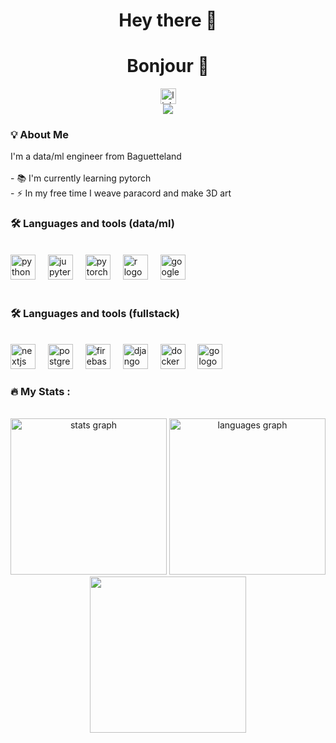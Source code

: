 <h1 align="center">Hey there 👋</h1>
<h1 align="center">Bonjour 🥖</h1>

<div align="center">
  <a href="https://linkedin.com/in/emilia-beguin" target="_blank">
    <img src="https://img.shields.io/static/v1?message=LinkedIn&logo=linkedin&label=&color=0077B5&logoColor=white&labelColor=&style=for-the-badge" height="25" alt="linkedin logo"  />
  </a>
</div>

<div align="center">
  <img src="https://visitor-badge.laobi.icu/badge?page_id=bahailime.bahailime&right_color=blueviolet&left_text=:"  />
</div>

<h3 align="left">💡 About Me</h3>

<p align="left">I'm a data/ml engineer from Baguetteland<br><br>- 📚 I'm currently learning pytorch<br>- ⚡ In my free time I weave paracord and make 3D art</p>

<h3 align="left">🛠 Languages and tools (data/ml)</h3>

<br>

<div align="left">
  <img src="https://cdn.jsdelivr.net/gh/devicons/devicon/icons/python/python-original.svg" height="40" alt="python logo"  />
  <img width="12" />
  <img src="https://cdn.jsdelivr.net/gh/devicons/devicon/icons/jupyter/jupyter-original.svg" height="40" alt="jupyter logo"  />
  <img width="12" />
  <img src="https://cdn.jsdelivr.net/gh/devicons/devicon/icons/pytorch/pytorch-original.svg" height="40" alt="pytorch logo"  />
  <img width="12" />
  <img src="https://cdn.jsdelivr.net/gh/devicons/devicon/icons/r/r-original.svg" height="40" alt="r logo"  />
  <img width="12" />
  <img src="https://cdn.jsdelivr.net/gh/devicons/devicon/icons/googlecloud/googlecloud-original.svg" height="40" alt="googlecloud logo"  />
</div>

<br>

<h3 align="left">🛠 Languages and tools (fullstack)</h3>

<br>

<div align="left">
  <img src="https://cdn.jsdelivr.net/gh/devicons/devicon/icons/nextjs/nextjs-original.svg" height="40" alt="nextjs logo"  />
  <img width="12" />
  <img src="https://cdn.jsdelivr.net/gh/devicons/devicon/icons/postgresql/postgresql-original.svg" height="40" alt="postgresql logo"  />
  <img width="12" />
  <img src="https://cdn.jsdelivr.net/gh/devicons/devicon/icons/firebase/firebase-plain.svg" height="40" alt="firebase logo"  />
  <img width="12" />
  <img src="https://cdn.jsdelivr.net/gh/devicons/devicon/icons/django/django-plain.svg" height="40" alt="django logo"  />
  <img width="12" />
  <img src="https://cdn.jsdelivr.net/gh/devicons/devicon/icons/docker/docker-original.svg" height="40" alt="docker logo"  />
  <img width="12" />
  <img src="https://cdn.jsdelivr.net/gh/devicons/devicon/icons/go/go-original.svg" height="40" alt="go logo"  />
</div>

<h3 align="left">🔥 My Stats :</h3>

<br clear="both">

<div align="center">
  <img src="https://github-readme-stats.vercel.app/api?username=bahailime&hide_title=false&hide_rank=true&show_icons=true&include_all_commits=true&count_private=true&disable_animations=false&theme=calm&locale=en&hide_border=false&order=1" height="250" alt="stats graph"  />
  <img src="https://github-readme-stats.vercel.app/api/top-langs?username=bahailime&locale=en&hide_title=false&layout=compact&card_width=320&langs_count=8&theme=calm&hide_border=false&order=2" height="250" alt="languages graph"  />
  <a href="https://cssbattle.dev/player/ailime" target="_blanc"><img src="https://css-battle-badge.vercel.app/badge/?id=GFhoaJX4SFgdWOBXdWUee4jsaNq2&username=Emilia" height="250"/></a>
</div>

